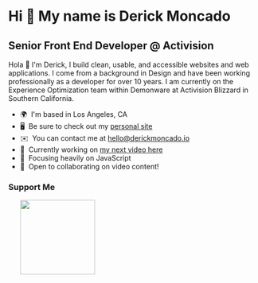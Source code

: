 Hi 👋 My name is Derick Moncado
===============================

Senior Front End Developer @ Activision
--------------------------

Hola 👋 I'm Derick, I build clean, usable, and accessible websites and web applications. I come from a background in Design and have been working professionally as a developer for over 10 years. I am currently on the Experience Optimization team within Demonware at Activision Blizzard in Southern California.

* 🌍  I'm based in Los Angeles, CA
* 🖥️  Be sure to check out my [personal site](http://derickmoncado.io)
* ✉️  You can contact me at [hello@derickmoncado.io](mailto:hello@derickmoncado.io)
* 🚀  Currently working on [my next video here](http://www.youtube.com/@derickmoncado)
* 🧠  Focusing heavily on JavaScript
* 🤝  Open to collaborating on video content!

### Support Me

<ul style="list-style-type: none; margin: 0;">

<li style="display: inline-block;"><a href="https://www.buymeacoffee.com/derickmoncado"><img src="https://cdn.buymeacoffee.com/buttons/v2/default-yellow.png" width="150"/></a></li>

</ul>
